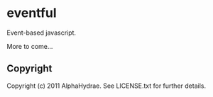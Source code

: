 # eventful

Event-based javascript.

More to come...

## Copyright

Copyright (c) 2011 AlphaHydrae. See LICENSE.txt for
further details.

